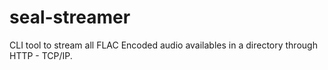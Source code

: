 # seal-streamer
CLI tool to stream all FLAC Encoded audio availables in a directory through HTTP - TCP/IP.
